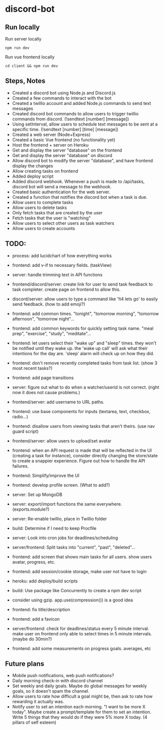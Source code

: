 # discord-bot

## Run locally

Run server locally

```
npm run dev
```

Run vue frontend locally

```
cd client && npm run dev
```

## Steps, Notes

- Created a discord bot using Node.js and Discord.js
- Created a few commands to interact with the bot
- Created a twillio account and added Node.js commands to send text messages
- Created discord bot commands to allow users to trigger twillio commands from discord. (!sendtext [number] [message])
- Using setInterval, allow users to schedule text messages to be sent at a specific time. (!sendtext [number] [time] [message])
- Created a web server (Node+Express)
- Created a basic Vue frontend (no functionality yet)
- Host the frontend + server on Heroku
- Get and display the server "database" on the frontend
- Get and display the server "database" on discord
- Allow discord bot to modify the server "database", and have frontend display the changes
- Allow creating tasks on frontend
- Added deploy script
- Added discord webhook. Whenever a push is made to /api/tasks, discord bot will send a message to the webhook.
- Created basic authentication for the web server.
- Created a function that notifies the discord bot when a task is due.
- Allow users to complete tasks
- Allow users to delete tasks
- Only fetch tasks that are created by the user
- Fetch tasks that the user is "watching"
- Allow users to select other users as task watchers
- Allow users to create accounts

## TODO:

- process: add lucidchart of how everything works

- frontend: add v-if to necessary fields. (taskView)
- server: handle trimming text in API functions
- frontend/discord/server: create link for user to send task feedback to task completer. create page on frontend to allow this.
- discord/server: allow users to type a command like '!t4 lets go' to easily send feedback. (how to add emoji?)
- frontend: add common times. "tonight", "tomorrow morning", "tomorrow afternoon", "tomorrow night"...
- frontend: add common keywords for quickly setting task name. "meal prep", "exercise", "study", "meditate"...
- frontend: let users select their "wake up" and "sleep" times. they won't be notified until they wake up. the 'wake up call' will ask what their intentions for the day are. 'sleep' alarm will check up on how they did.
- frontend: don't remove recently completed tasks from task list. (show 3 most recent tasks?)
- frontend: add page transitions
- server: figure out what to do when a watcher/userid is not correct. (right now it does not cause problems.)
- frontend/server: add username to URL paths.
- frontend: use base components for inputs (textarea, text, checkbox, radio...)
- frontend: disallow users from viewing tasks that aren't theirs. (use nav guard script)
- frontend/server: allow users to upload/set avatar
- frontend: when an API request is made that will be reflected in the UI (creating a task for instance), consider directly changing the store/state to create a snappier experience. Figure out how to handle the API failures.
- frontend: Simplify/improve the UI
- frontend: develop profile screen. (What to add?)
- server: Set up MongoDB
- server: export/import functions the same everywhere. (exports.module?)
- server: Re-enable twillio, place in Twillio folder
- build: Determine if I need to keep Procfile
- server: Look into cron jobs for deadlines/scheduling
- server/frontend: Split tasks into "current", "past", "deleted"...
- frontend: add screen that shows main tasks for all users. show users avatar, progress, etc.
- frontend: add session/cookie storage, make user not have to login
- heroku: add deploy/build scripts
- build: Use package like Concurrently to create a npm dev script
- consider using gzip. app.use(compression()) is a good idea
- frontend: fix title/description
- frontend: add a favicon
- server/frontend: check for deadlines/status every 5 minute interval. make user on frontend only able to select times in 5 minute intervals. (maybe do 30min?)
- frontend: add some measurements on progress goals. averages, etc

## Future plans

- Mobile push notifications, web push notifications?
- Daily morning check-in with discord channel
- Set weekly and daily goals. Maybe do global messages for weekly goals, so it doesn't spam the channel.
- Allow users to rate how difficult a goal might be, then ask to rate how rewarding it actually was.
- Notify user to set an intention each morning. "I want to be more X today". Maybe create a prompt/template for them to set an intention. Write 5 things that they would do if they were 5% more X today. (4 pillars of self esteem)
